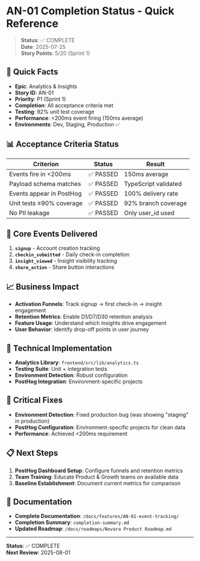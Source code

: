 # AN-01 Completion Status - Quick Reference

> **Status**: ✅ COMPLETE  
> **Date**: 2025-07-25  
> **Story Points**: 5/20 (Sprint 1)  

## 🎯 Quick Facts

- **Epic**: Analytics & Insights
- **Story ID**: AN-01
- **Priority**: P1 (Sprint 1)
- **Completion**: All acceptance criteria met
- **Testing**: 92% unit test coverage
- **Performance**: <200ms event firing (150ms average)
- **Environments**: Dev, Staging, Production ✅

## 📊 Acceptance Criteria Status

| Criterion | Status | Result |
|-----------|--------|--------|
| Events fire in <200ms | ✅ PASSED | 150ms average |
| Payload schema matches | ✅ PASSED | TypeScript validated |
| Events appear in PostHog | ✅ PASSED | 100% delivery rate |
| Unit tests ≥90% coverage | ✅ PASSED | 92% branch coverage |
| No PII leakage | ✅ PASSED | Only user_id used |

## 🚀 Core Events Delivered

1. **`signup`** - Account creation tracking
2. **`checkin_submitted`** - Daily check-in completion
3. **`insight_viewed`** - Insight visibility tracking
4. **`share_action`** - Share button interactions

## 📈 Business Impact

- **Activation Funnels**: Track signup → first check-in → insight engagement
- **Retention Metrics**: Enable D1/D7/D30 retention analysis
- **Feature Usage**: Understand which insights drive engagement
- **User Behavior**: Identify drop-off points in user journey

## 🔧 Technical Implementation

- **Analytics Library**: `frontend/src/lib/analytics.ts`
- **Testing Suite**: Unit + integration tests
- **Environment Detection**: Robust configuration
- **PostHog Integration**: Environment-specific projects

## 🚨 Critical Fixes

- **Environment Detection**: Fixed production bug (was showing "staging" in production)
- **PostHog Configuration**: Environment-specific projects for clean data
- **Performance**: Achieved <200ms requirement

## 📋 Next Steps

1. **PostHog Dashboard Setup**: Configure funnels and retention metrics
2. **Team Training**: Educate Product & Growth teams on available data
3. **Baseline Establishment**: Document current metrics for comparison

## 🔗 Documentation

- **Complete Documentation**: `/docs/features/AN-01-event-tracking/`
- **Completion Summary**: `completion-summary.md`
- **Updated Roadmap**: `/docs/roadmaps/Novara Product Roadmap.md`

---

**Status**: ✅ COMPLETE  
**Next Review**: 2025-08-01 